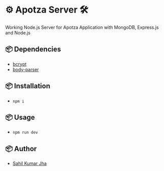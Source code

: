 # ⚙️ Apotza Server 🛠️

Working Node.js Server for Apotza Application with MongoDB, Express.js and Node.js

## 📦 Dependencies

- [bcrypt](https://www.npmjs.com/package/bcrypt)
- [body-parser](https://www.npmjs.com/package/body-parser)

## 📦 Installation

- `npm i`

## 📦 Usage

- `npm run dev`

## 📦 Author

- [Sahil Kumar Jha](https://github.com/sahilkumarjha)
